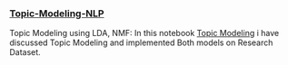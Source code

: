 ### [Topic-Modeling-NLP](https://github.com/rehanraza44/Topic-Modelling-NLP/blob/main/Topic%20Modeling%20LDA%20.ipynb)
Topic Modeling using LDA, NMF:
In this notebook [Topic Modeling](https://github.com/rehanraza44/Topic-Modelling-NLP/blob/main/Topic%20Modeling%20LDA%20.ipynb) i have discussed Topic Modeling and implemented Both models on Research Dataset.

